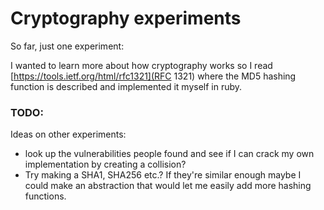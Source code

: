 # Cryptography experiments


So far, just one experiment:

I wanted to learn more about how cryptography works so I read [https://tools.ietf.org/html/rfc1321](RFC 1321) where the MD5 hashing function is described and implemented it myself in ruby.


### TODO:

Ideas on other experiments:
* look up the vulnerabilities people found and see if I can crack my own implementation by creating a collision?
* Try making a SHA1, SHA256 etc.? If they're similar enough maybe I could make an abstraction that would let me easily add more hashing functions.
